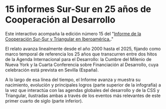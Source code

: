 # 15 informes Sur-Sur en 25 años de Cooperación al Desarrollo

Este interactivo acompaña la edición número 15 del "[Informe de la Cooperación Sur-Sur y Triangular en Iberoamérica.](https://informesursur.org/es/report/informe-de-la-cooperacion-sur-sur-y-triangular-en-iberoamerica-2024/)."

El relato avanza linealmente desde el año 2000 hasta el 2025, fijando como marco temporal de referencia los 25 años que transcurren entre dos hitos de la Agenda Internacional para el Desarrollo: la Cumbre del Milenio de Nueva York y la Cuarta Conferencia sobre Financiación al Desarrollo, cuya celebración está prevista en Sevilla (España).  

A lo largo de esa línea del tiempo, el Informe avanza y muestra su nacimiento, evolución y principales logros (parte superior de la infografía) a la vez que interactúa con las agendas globales del desarrollo y de la CSS y Triangular, ilustradas ambas a través de los eventos más relevantes de este primer cuarto de siglo (parte inferior). 




